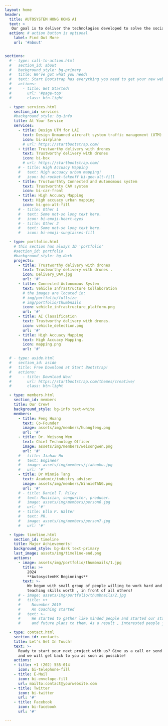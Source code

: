 ```yaml
---
layout: home
header:
  title: AUTOSYSTEM HONG KONG AI
  text: >
   Our goal is to deliver the technologies developed to solve the social challenges in Hong Kong and GBA areas!
  action: # action button is optional
    label: Find Out More
    url: '#about'


sections:
  # - type: call-to-action.html
  #   section_id: about
  #   background_style: bg-primary
  #   title: We've got what you need!
  #   text: Start Bootstrap has everything you need to get your new website up and running in no time! All of the templates and themes on Start Bootstrap are open source, free to download, and easy to use. No strings attached!
  #   actions:
  #     - title: Get Started!
  #       url: '#page-top'
  #       class: btn-light

  - type: services.html
    section_id: services
    #background_style: bg-info
    title: At Your Service
    services:
      - title: Design UTM for LAE 
        text: Design Unmanned aircraft system traffic management (UTM) to support LAE
        icon: bi-airplane
        # url: https://startbootstrap.com/
      - title: Trustworthy delivery with drones 
        text: Trustworthy delivery with drones 
        icon: bi-box
        # url: https://startbootstrap.com/
      # - title: High Accuacy Mapping
      #   text: High accuacy urban mapping!
      #   icon: bi-rocket-takeoff bi-geo-alt-fill
      - title: Trustworthty Connected and Autonomous system
        text: Trustworthty CAV system
        icon: bi-car-front
      - title: High Accuacy Mapping
        text: High accuacy urban mapping
        icon: bi-geo-alt-fill
      # - title: Other 1
      #   text: Some not-so long text here.
      #   icon: bi-emoji-heart-eyes
      # - title: Other 2
      #   text: Some not-so long text here.
      #   icon: bi-emoji-sunglasses-fill

  - type: portfolio.html
    # this section has always ID 'portfolio'
    #section_id: portfolio
    #background_style: bg-dark
    projects:
      - title: Trustworthy delivery with drones 
        text: Trustworthy delivery with drones .
        icon: Delivery_UAV.jpg
        url: '#'
      - title: Connected Autonomous System
        text: Vehicle Infrastructure Collaboration
        # the images are located in:
        # img/portfolio/fullsize
        # img/portfolio/thumbnails
        icon: vehicle_infrastructure_platform.png
        url: '#'
      - title: AI Classification
        text: Trustworthy delivery with drones.
        icon: vehicle_detection.png
        url: '#'
      - title: High Accuacy Mapping
        text: High Accuacy Mapping.
        icon: mapping.png
        url: '#'

  # - type: aside.html
  #   section_id: aside
  #   title: Free Download at Start Bootstrap!
  #   actions:
  #     - title: Download Now!
  #       url: https://startbootstrap.com/themes/creative/
  #       class: btn-light

  - type: members.html
    section_id: members
    title: Our Crew!
    background_style: bg-info text-white
    members:
      - title: Feng Huang
        text: Co-Founder
        image: assets/img/members/huangfeng.png
        url: '#'
      - title: Dr. Weisong Wen
        text: Chief Technology Officer
        image: assets/img/members/weisongwen.png
        url: '#'
      # - title: Jiahao Hu
      #   text: Engineer
      #   image: assets/img/members/jiahaohu.jpg
      #   url: '#'
      - title: Dr Winnie Tang
        text: Academic/industry adviser
        image: assets/img/members/WinnieTANG.png
        url: '#'
      # - title: Daniel T. Riley
      #   text: Musician, songwriter, producer.
      #   image: assets/img/members/person6.jpg
      #   url: '#'
      # - title: Ella P. Walter
      #   text: PR.
      #   image: assets/img/members/person7.jpg
      #   url: '#'

  - type: timeline.html
    section_id: timeline
    title: Major Achievements!
    background_style: bg-dark text-primary
    last_image: assets/img/timeline-end.png
    actions:
      - image: assets/img/portfolio/thumbnails/1.jpg
        title: >+
          2024
          **AutosystemHK Beginnings**
        text: >-
          We begun with small group of people willing to work hard and make our
          teaching skills worth , in front of all others!
      # - image: assets/img/portfolio/thumbnails/2.jpg
      #   title: >+
      #     November 2019
      #     An Coaching started
      #   text: >-
      #     We started to gather like minded people and started our stategies
      #     and future plans to them. As a result , interested people joined us!

  - type: contact.html
    section_id: contacts
    title: Let's Get In Touch!
    text: >-
      Ready to start your next project with us? Give us a call or send us an email
      and we will get back to you as soon as possible!
    actions:
    - title: +1 (202) 555-014
      icon: bi-telephone-fill
    - title: E-Mail
      icon: bi-envelope-fill
      url: mailto:contact@yourwebsite.com
    - title: Twitter
      icon: bi-twitter
      url: '#'
    - title: Facebook
      icon: bi-facebook
      url: '#'

---
```

